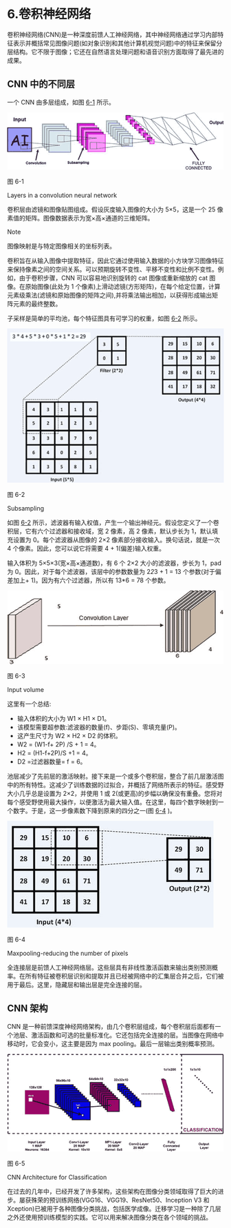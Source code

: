 # 6.卷积神经网络

卷积神经网络(CNN)是一种深度前馈人工神经网络，其中神经网络通过学习内部特征表示并概括常见图像问题(如对象识别和其他计算机视觉问题)中的特征来保留分层结构。它不限于图像；它还在自然语言处理问题和语音识别方面取得了最先进的成果。

## CNN 中的不同层

一个 CNN 由多层组成，如图 [6-1](#Fig1) 所示。

![A456157_1_En_6_Fig1_HTML.jpg](img/A456157_1_En_6_Fig1_HTML.jpg)

图 6-1

Layers in a convolution neural network

卷积层由滤镜和图像贴图组成。假设灰度输入图像的大小为 5×5，这是一个 25 像素值的矩阵。图像数据表示为宽×高×通道的三维矩阵。

Note

图像映射是与特定图像相关的坐标列表。

卷积旨在从输入图像中提取特征，因此它通过使用输入数据的小方块学习图像特征来保持像素之间的空间关系。可以预期旋转不变性、平移不变性和比例不变性。例如，由于卷积步骤，CNN 可以容易地识别旋转的 cat 图像或重新缩放的 cat 图像。在原始图像(此处为 1 个像素)上滑动滤镜(方形矩阵)，在每个给定位置，计算元素级乘法(滤镜和原始图像的矩阵之间),并将乘法输出相加，以获得形成输出矩阵元素的最终整数。

子采样是简单的平均池，每个特征图具有可学习的权重，如图 [6-2](#Fig2) 所示。

![A456157_1_En_6_Fig2_HTML.jpg](img/A456157_1_En_6_Fig2_HTML.jpg)

图 6-2

Subsampling

如图 [6-2](#Fig2) 所示，滤波器有输入权值，产生一个输出神经元。假设您定义了一个卷积层，它有六个过滤器和接收域，宽 2 像素，高 2 像素，默认步长为 1，默认填充设置为 0。每个滤波器从图像的 2×2 像素部分接收输入。换句话说，就是一次 4 个像素。因此，您可以说它将需要 4 + 1(偏差)输入权重。

输入体积为 5×5×3(宽×高×通道数)，有 6 个 2×2 大小的滤波器，步长为 1，pad 为 0。因此，对于每个滤波器，该层中的参数数量为 2*2*3 + 1 = 13 个参数(对于偏差加上+ 1)。因为有六个过滤器，所以有 13*6 = 78 个参数。

![A456157_1_En_6_Fig3_HTML.jpg](img/A456157_1_En_6_Fig3_HTML.jpg)

图 6-3

Input volume

这里有一个总结:

*   输入体积的大小为 W1 × H1 × D1。
*   该模型需要超参数:滤波器的数量(f)、步距(S)、零填充量(P)。
*   这产生尺寸为 W2 × H2 × D2 的体积。
*   W2 = (W1-f+ 2P) /S + 1 = 4。
*   H2 = (H1-f+2P)/S +1 = 4。
*   D2 =过滤器数量= f = 6。

池层减少了先前层的激活映射。接下来是一个或多个卷积层，整合了前几层激活图中的所有特性。这减少了训练数据的过拟合，并概括了网络所表示的特征。感受野大小几乎总是设置为 2×2，并使用 1 或 2(或更高)的步幅以确保没有重叠。您将对每个感受野使用最大操作，以便激活为最大输入值。在这里，每四个数字映射到一个数字。于是，这一步像素数下降到原来的四分之一(图 [6-4](#Fig4) )。

![A456157_1_En_6_Fig4_HTML.jpg](img/A456157_1_En_6_Fig4_HTML.jpg)

图 6-4

Maxpooling-reducing the number of pixels

全连接层是前馈人工神经网络层。这些层具有非线性激活函数来输出类别预测概率。在所有特征被卷积层识别和提取并且已经被网络中的汇集层合并之后，它们被用于最后。这里，隐藏层和输出层是完全连接的层。

## CNN 架构

CNN 是一种前馈深度神经网络架构，由几个卷积层组成，每个卷积层后面都有一个池层、激活函数和可选的批量标准化。它还包括完全连接的层。当图像在网络中移动时，它会变小，这主要是因为 max pooling。最后一层输出类别概率预测。

![A456157_1_En_6_Fig5_HTML.jpg](img/A456157_1_En_6_Fig5_HTML.jpg)

图 6-5

CNN Architecture for Classification

在过去的几年中，已经开发了许多架构，这些架构在图像分类领域取得了巨大的进步。屡获殊荣的预训练网络(VGG16、VGG19、ResNet50、Inception V3 和 Xception)已被用于各种图像分类挑战，包括医学成像。迁移学习是一种除了几层之外还使用预训练模型的实践。它可以用来解决图像分类在各个领域的挑战。